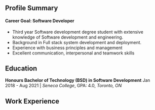## Profile Summary
#### Career Goal: Software Developer
- Third year Software development degree student with extensive knowledge of Software development and engineering.
- Background in Full stack system development and deployment.
- Experience with business principles and management
- Excellent communication, interpersonal and teamwork skills

## Education
**Honours Bachelor of Technology (BSD) in Software Development**
Jan 2018 - Aug 2021 | _Seneca College_, GPA: 4.0, _Toronto, ON_

## Work Experience
